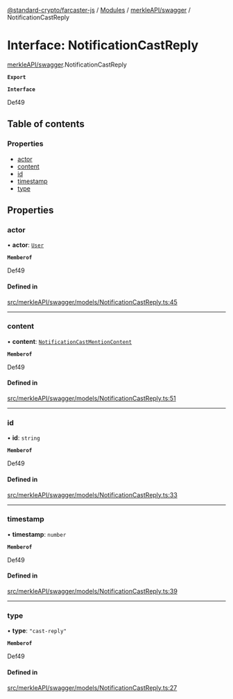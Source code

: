 [@standard-crypto/farcaster-js](../README.md) / [Modules](../modules.md) / [merkleAPI/swagger](../modules/merkleAPI_swagger.md) / NotificationCastReply

# Interface: NotificationCastReply

[merkleAPI/swagger](../modules/merkleAPI_swagger.md).NotificationCastReply

**`Export`**

**`Interface`**

Def49

## Table of contents

### Properties

- [actor](merkleAPI_swagger.NotificationCastReply.md#actor)
- [content](merkleAPI_swagger.NotificationCastReply.md#content)
- [id](merkleAPI_swagger.NotificationCastReply.md#id)
- [timestamp](merkleAPI_swagger.NotificationCastReply.md#timestamp)
- [type](merkleAPI_swagger.NotificationCastReply.md#type)

## Properties

### actor

• **actor**: [`User`](merkleAPI_swagger.User.md)

**`Memberof`**

Def49

#### Defined in

[src/merkleAPI/swagger/models/NotificationCastReply.ts:45](https://github.com/standard-crypto/farcaster-js/blob/main/src/merkleAPI/swagger/models/NotificationCastReply.ts#L45)

___

### content

• **content**: [`NotificationCastMentionContent`](merkleAPI_swagger.NotificationCastMentionContent.md)

**`Memberof`**

Def49

#### Defined in

[src/merkleAPI/swagger/models/NotificationCastReply.ts:51](https://github.com/standard-crypto/farcaster-js/blob/main/src/merkleAPI/swagger/models/NotificationCastReply.ts#L51)

___

### id

• **id**: `string`

**`Memberof`**

Def49

#### Defined in

[src/merkleAPI/swagger/models/NotificationCastReply.ts:33](https://github.com/standard-crypto/farcaster-js/blob/main/src/merkleAPI/swagger/models/NotificationCastReply.ts#L33)

___

### timestamp

• **timestamp**: `number`

**`Memberof`**

Def49

#### Defined in

[src/merkleAPI/swagger/models/NotificationCastReply.ts:39](https://github.com/standard-crypto/farcaster-js/blob/main/src/merkleAPI/swagger/models/NotificationCastReply.ts#L39)

___

### type

• **type**: ``"cast-reply"``

**`Memberof`**

Def49

#### Defined in

[src/merkleAPI/swagger/models/NotificationCastReply.ts:27](https://github.com/standard-crypto/farcaster-js/blob/main/src/merkleAPI/swagger/models/NotificationCastReply.ts#L27)
